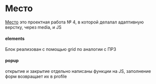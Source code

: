 # Место
[Место]() это проектная работа № 4, в которой делалал адаптивную верстку, через media, и JS
#### elements 
Блок реализован с помощью grid по аналогии с ПР3
#### popup
открытие и закрытие отдельно написаны функции на JS, заполнение форм возвращает их в profile

